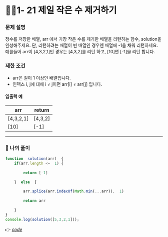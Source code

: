 # 👩‍💻1- 21 제일 작은 수 제거하기
### 문제 설명

정수를 저장한 배열, arr 에서 가장 작은 수를 제거한 배열을 리턴하는 함수, solution을 완성해주세요. 단, 리턴하려는 배열이 빈 배열인 경우엔 배열에 -1을 채워 리턴하세요. 예를들어 arr이 [4,3,2,1]인 경우는 [4,3,2]를 리턴 하고, [10]면 [-1]을 리턴 합니다.

### 제한 조건

-   arr은 길이 1 이상인 배열입니다.
-   인덱스 i, j에 대해 i ≠ j이면 arr[i] ≠ arr[j] 입니다.

#### 입출력 예
| arr | return |
|--|--|
| [4,3,2,1] |  [4,3,2]|
| [10] | [-1] |

---
### 👤 나의 풀이
```js
function  solution(arr)  {
	if(arr.length <=  1) {
	
		return [-1]
		
	}  else  {
	
		arr.splice(arr.indexOf(Math.min(...arr)),  1)
		
		return arr
		
	}
}
console.log(solution([5,3,2,1]));
```

👉 [*code*](https://github.com/gay0ung/Algorithm/blob/master/PROGRAMMERS/LEVEL_01/%E2%9C%A8%20code-re/21_%EC%A0%9C%EC%9D%BC%20%EC%9E%91%EC%9D%80%20%EC%88%98%20%EC%A0%9C%EA%B1%B0%ED%95%98%EA%B8%B0.html) 


